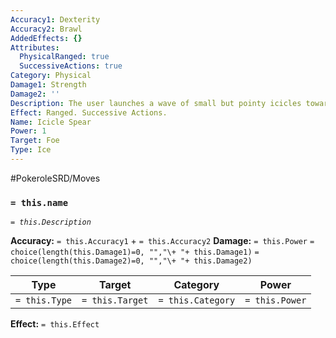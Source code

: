 ```yaml
---
Accuracy1: Dexterity
Accuracy2: Brawl
AddedEffects: {}
Attributes:
  PhysicalRanged: true
  SuccessiveActions: true
Category: Physical
Damage1: Strength
Damage2: ''
Description: The user launches a wave of small but pointy icicles towards the target.
Effect: Ranged. Successive Actions.
Name: Icicle Spear
Power: 1
Target: Foe
Type: Ice
---
```


#PokeroleSRD/Moves

### `= this.name`
*`= this.Description`*

**Accuracy:** `= this.Accuracy1` + `= this.Accuracy2`
**Damage:** `= this.Power` `= choice(length(this.Damage1)=0, "","\+ "+ this.Damage1)` `= choice(length(this.Damage2)=0, "","\+ "+ this.Damage2)`

| Type          | Target          | Category          | Power          |
| ------------- | --------------- | ----------------  | -------------- |
| `= this.Type` | `= this.Target` | `= this.Category` | `= this.Power` | 

**Effect:** `= this.Effect`